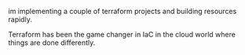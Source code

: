 im implementing a couple of terraform projects and building resources rapidly. 

Terraform has been the game changer in IaC in the cloud world where things are done differently. 
